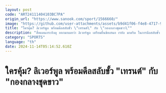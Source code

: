 ```yaml
---
layout: post
code: "ART24111404103BC7PA"
origin_url: "https://www.sanook.com/sport/1566660/"
image: "https://github.com/user-attachments/assets/b9d41f06-f4e8-4717-9bb0-ecba2db6bab3"
title: "ใครคุ้ม? ลิเวอร์พูล พร้อมดีลสลับขั้ว \"เทรนต์\" กับ \"กองกลางชุดขาว\""
description: "สื่อแดนกระทิงดุ ออกมาเผยว่า ลิเวอร์พูล เตรียมยื่นข้อเสนอ เรอัล มาดริด ในการดีลสลับขั้ว เทรนต์ อเล็กซานเดอร์-อาร์โนลด์ กับ ออเรลิยง ชูอาเมนี กองกลางชาวฝรั่งเศส"
category: "SPORTS"
language: "th"
date: 2024-11-14T05:14:52.610Z
---
```


# ใครคุ้ม? ลิเวอร์พูล พร้อมดีลสลับขั้ว "เทรนต์" กับ "กองกลางชุดขาว"